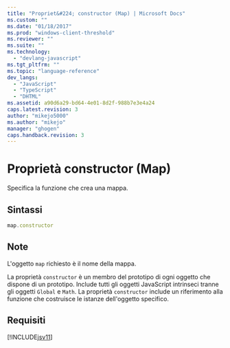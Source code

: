 ```yaml
---
title: "Propriet&#224; constructor (Map) | Microsoft Docs"
ms.custom: ""
ms.date: "01/18/2017"
ms.prod: "windows-client-threshold"
ms.reviewer: ""
ms.suite: ""
ms.technology: 
  - "devlang-javascript"
ms.tgt_pltfrm: ""
ms.topic: "language-reference"
dev_langs: 
  - "JavaScript"
  - "TypeScript"
  - "DHTML"
ms.assetid: a90d6a29-bd64-4e01-8d2f-988b7e3e4a24
caps.latest.revision: 3
author: "mikejo5000"
ms.author: "mikejo"
manager: "ghogen"
caps.handback.revision: 3
---
```

# Propriet&#224; constructor (Map)
Specifica la funzione che crea una mappa.  
  
## Sintassi  
  
```javascript  
map.constructor  
```  
  
## Note  
 L'oggetto `map` richiesto è il nome della mappa.  
  
 La proprietà `constructor` è un membro del prototipo di ogni oggetto che dispone di un prototipo.  Include tutti gli oggetti JavaScript intrinseci tranne gli oggetti `Global` e `Math`.  La proprietà `constructor` include un riferimento alla funzione che costruisce le istanze dell'oggetto specifico.  
  
## Requisiti  
 [!INCLUDE[jsv11](../../javascript/reference/includes/jsv11-md.md)]